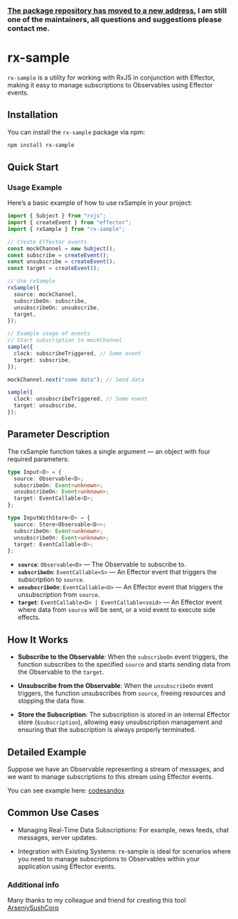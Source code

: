 ### [The package repository has moved to a new address](https://github.com/Voiso/rx-sample), I am still one of the maintainers, all questions and suggestions please contact me.

# rx-sample

`rx-sample` is a utility for working with RxJS in conjunction with Effector, making it easy to manage subscriptions to Observables using Effector events.

## Installation

You can install the `rx-sample` package via npm:

```bash
npm install rx-sample
```

## Quick Start

### Usage Example

Here’s a basic example of how to use rxSample in your project:

```ts
import { Subject } from "rxjs";
import { createEvent } from "effector";
import { rxSample } from "rx-sample";

// Create Effector events
const mockChannel = new Subject();
const subscribe = createEvent();
const unsubscribe = createEvent();
const target = createEvent();

// Use rxSample
rxSample({
  source: mockChannel,
  subscribeOn: subscribe,
  unsubscribeOn: unsubscribe,
  target,
});

// Example usage of events
// Start subscription to mockChannel
sample({
  clock: subscribeTriggered, // Some event
  target: subscribe,
});

mockChannel.next("some data"); // Send data

sample({
  clock: unsubscribeTriggered, // Some event
  target: unsubscribe,
});
```

## Parameter Description

The rxSample function takes a single argument — an object with four required parameters:

```ts
type Input<D> = {
  source: Observable<D>;
  subscribeOn: Event<unknown>;
  unsubscribeOn: Event<unknown>;
  target: EventCallable<D>;
};

type InputWithStore<D> = {
  source: Store<Observable<D>>;
  subscribeOn: Event<unknown>;
  unsubscribeOn: Event<unknown>;
  target: EventCallable<D>;
};
```

- **`source`**: `Observable<D>` — The Observable to subscribe to.
- **`subscribeOn`**: `EventCallable<S>` — An Effector event that triggers the subscription to `source`.
- **`unsubscribeOn`**: `EventCallable<U>` — An Effector event that triggers the unsubscription from `source`.
- **`target`**: `EventCallable<D> | EventCallable<void>` — An Effector event where data from `source` will be sent, or a void event to execute side effects.

## How It Works

- **Subscribe to the Observable**: When the `subscribeOn` event triggers, the function subscribes to the specified `source` and starts sending data from the Observable to the `target`.

- **Unsubscribe from the Observable**: When the `unsubscribeOn` event triggers, the function unsubscribes from `source`, freeing resources and stopping the data flow.

- **Store the Subscription**: The subscription is stored in an internal Effector store (`$subscription`), allowing easy unsubscription management and ensuring that the subscription is always properly terminated.

## Detailed Example

Suppose we have an Observable representing a stream of messages, and we want to manage subscriptions to this stream using Effector events.

You can see example here: [codesandox](https://goo.su/GYFyEP)

## Common Use Cases

- Managing Real-Time Data Subscriptions: For example, news feeds, chat messages, server updates.

- Integration with Existing Systems: rx-sample is ideal for scenarios where you need to manage subscriptions to Observables within your application using Effector events.

### Additional info

Many thanks to my colleague and friend for creating this tool [ArseniySushCorp](https://github.com/ArseniySushCorp)
